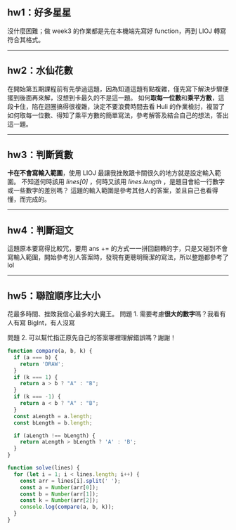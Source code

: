 ## hw1：好多星星
沒什麼困難；做 week3 的作業都是先在本機端先寫好 function，再到 LIOJ 轉寫符合其格式。

---

## hw2：水仙花數
在開始第五期課程前有先學過這題，因為知道這題有點複雜，僅先寫下解決步驟便擺到後面再來解，沒想到卡最久的不是這一題。
如何**取每一位數**和**乘平方數**，這段卡住，陷在迴圈搞得很複雜，決定不要浪費時間去看 Huli 的作業檢討，複習了如何取每一位數、得知了乘平方數的簡單寫法，參考解答及結合自己的想法，答出這一題。

---

## hw3：判斷質數
**卡在不會寫輸入範圍**，使用 LIOJ 最讓我挫敗跟卡關很久的地方就是設定輸入範圍。
不知道何時該用 *lines[0]* ，何時又該用 *lines.length* ，是題目會給一行數字或一些數字的差別嗎？
這題的輸入範圍是參考其他人的答案，並且自己也看得懂，而完成的。

---

## hw4：判斷迴文
這題原本要寫得比較冗，要用 ans += 的方式一一拼回翻轉的字，只是又碰到不會寫輸入範圍，開始參考別人答案時，發現有更聰明簡潔的寫法，所以整題都參考了lol

---

## hw5：聯誼順序比大小
花最多時間、挫敗我信心最多的大魔王。
問題 1. 需要考慮**很大的數字**嗎？我看有人有寫 BigInt，有人沒寫

問題 2. 可以幫忙指正原先自己的答案哪裡理解錯誤嗎？謝謝！
```javascript
function compare(a, b, k) {
  if (a === b) {
    return 'DRAW';
  }
  if (k === 1) {
    return a > b ? "A" : "B";
  }
  if (k === -1) {
    return a < b ? "A" : "B";
  }
  const aLength = a.length;
  const bLength = b.length;

  if (aLength !== bLength) {
    return aLength > bLength ? 'A' : 'B';
  }
}

function solve(lines) {
  for (let i = 1; i < lines.length; i++) {
    const arr = lines[i].split(' ');
    const a = Number(arr[0]);
    const b = Number(arr[1]);
    const k = Number(arr[2]);
    console.log(compare(a, b, k));
  }
}
```